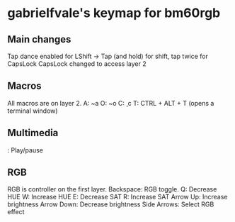 # gabrielfvale's keymap for bm60rgb
## Main changes
Tap dance enabled for LShift -> Tap (and hold) for shift, tap twice for CapsLock
CapsLock changed to access layer 2
## Macros
All macros are on layer 2.
A: ~a
O: ~o
C: ¸c
T: CTRL + ALT + T (opens a terminal window)
## Multimedia
[: Previous
]: Next
\: Play/pause
## RGB
RGB is controller on the first layer.
Backspace: RGB toggle.
Q: Decrease HUE
W: Increase HUE
E: Decrease SAT
R: Increase SAT
Arrow Up: Increase brightness
Arrow Down: Decrease brightness
Side Arrows: Select RGB effect
